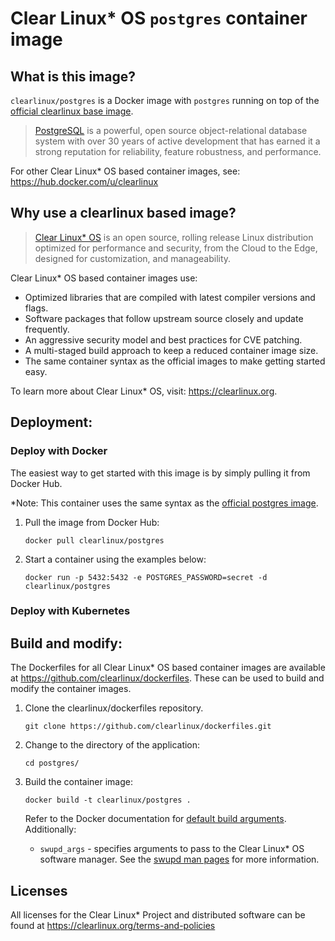 # Clear Linux* OS `postgres` container image

<!-- Required -->
## What is this image?

`clearlinux/postgres` is a Docker image with `postgres` running on top of the
[official clearlinux base image](https://hub.docker.com/_/clearlinux). 

<!-- application introduction -->
> [PostgreSQL](https://www.postgresql.org/) is a powerful, open source object-relational 
> database system with over 30 years of active development that has earned it a strong 
> reputation for reliability, feature robustness, and performance. 

For other Clear Linux* OS
based container images, see: https://hub.docker.com/u/clearlinux

## Why use a clearlinux based image?

<!-- CL introduction -->
> [Clear Linux* OS](https://clearlinux.org/) is an open source, rolling release
> Linux distribution optimized for performance and security, from the Cloud to
> the Edge, designed for customization, and manageability.

Clear Linux* OS based container images use:
* Optimized libraries that are compiled with latest compiler versions and
  flags.
* Software packages that follow upstream source closely and update frequently.
* An aggressive security model and best practices for CVE patching.
* A multi-staged build approach to keep a reduced container image size.
* The same container syntax as the official images to make getting started
  easy. 

To learn more about Clear Linux* OS, visit: https://clearlinux.org.

<!-- Required -->
## Deployment:

### Deploy with Docker
The easiest way to get started with this image is by simply pulling it from
Docker Hub. 

*Note: This container uses the same syntax as the [official postgres image](https://hub.docker.com/_/postgres).


1. Pull the image from Docker Hub: 
    ```
    docker pull clearlinux/postgres
    ```

2. Start a container using the examples below:

    ```
    docker run -p 5432:5432 -e POSTGRES_PASSWORD=secret -d clearlinux/postgres
    ```

<!-- Optional -->
### Deploy with Kubernetes

<!-- Required -->
## Build and modify:

The Dockerfiles for all Clear Linux* OS based container images are available at
https://github.com/clearlinux/dockerfiles. These can be used to build and
modify the container images.

1. Clone the clearlinux/dockerfiles repository.
    ```
    git clone https://github.com/clearlinux/dockerfiles.git
    ```

2. Change to the directory of the application:
    ```
    cd postgres/
    ```

3. Build the container image:
    ```
    docker build -t clearlinux/postgres .
    ```

   Refer to the Docker documentation for [default build arguments](https://docs.docker.com/engine/reference/builder/#arg).
   Additionally:
   
   - `swupd_args` - specifies arguments to pass to the Clear Linux* OS software
     manager. See the [swupd man pages](https://github.com/clearlinux/swupd-client/blob/master/docs/swupd.1.rst#options)
     for more information.

<!-- Required -->
## Licenses

All licenses for the Clear Linux* Project and distributed software can be found
at https://clearlinux.org/terms-and-policies
